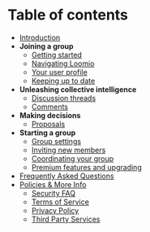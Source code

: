# Table of contents

* [Introduction](README.md)
* **Joining a group**
   * [Getting started](getting_started.md)
   * [Navigating Loomio](reading_loomio.md)
   * [Your user profile](your_user_profile.md)
   * [Keeping up to date](keeping_up_to_date.md)
* **Unleashing collective intelligence**
   * [Discussion threads](discussion_threads.md)
   * [Comments](comments.md)
* **Making decisions**
   * [Proposals](proposals.md)
* **Starting a group**
   * [Group settings](group_settings.md)
   * [Inviting new members](inviting_new_members.md)
   * [Coordinating your group](coordinating_your_group.md)
   * [Premium features and upgrading](pricing.md)
* [Frequently Asked Questions](frequently_asked_questions.md)
* [Policies & More Info](policies.md)
   * [Security FAQ](security_privacy.md)
   * [Terms of Service](terms_of_service.md)
   * [Privacy Policy](privacy_policy.md)
   * [Third Party Services](third_party_services.md)
